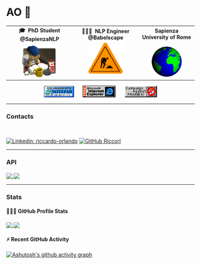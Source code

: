 
# AO 👋

<!-- - 🎓 &nbsp;**PhD Student** @SapienzaNLP
- 👨🏻‍💻 &nbsp;**NLP Engineer** @Babelscape
- 🌍 &nbsp;Sapienza University of Rome -->

<!-- Social -->
<div align="center">
<table width="100%">
<tr>

<td align="center">
<strong>🎓 &nbsp;PhD Student @SapienzaNLP</strong>
<br />

<img height="95" alt="Book" src="assets/study3.gif"> 
</a>
</td>

<td align="center">
<strong>👨🏻‍💻 &nbsp;NLP Engineer @Babelscape</strong>
<br />

<img height="95" alt="Music" src="assets/at_work.gif"> 
</a>
</td>

<td align="center">
<strong>Sapienza University of Rome</strong>
<br />
<br />

<img alt="Globe" height="80" src="assets/world_03.gif?raw=true">
</a>
</td>

</tr>
</table>
</div>

<p align=center>
<img src="assets/notepad.gif" alt="Site created with Notepad" height="30" />
<!-- "margin-right: whatever;" -->
<span>&nbsp;&nbsp;&nbsp;&nbsp;</span>  
<img src="assets/ie_logo.gif" alt="Microsoft Internet Explorer" />
<span>&nbsp;&nbsp;&nbsp;&nbsp;</span>  
<img src="assets/noframes.gif" alt="Microsoft Internet Explorer" />
</p>

<hr>

### Contacts

<br>

[![Linkedin: riccardo-orlando](https://img.shields.io/badge/-Riccardo-blue?style=flat-square&logo=Linkedin&logoColor=white&link=https://www.linkedin.com/in/riccardo-orlando)](https://www.linkedin.com/in/riccardo-orlando/)
[![GitHub Riccorl](https://img.shields.io/github/followers/riccorl?label=follow&style=social)](https://github.com/Riccorl)

<hr>

### API

<p align=left>
<a href="https://github.com/Riccorl/transformer-embedder">
  <img align="center" src="https://github-readme-stats.vercel.app/api/pin/?username=Riccorl&repo=transformer-embedder&theme=shades-of-purple&hide_border=true" />
</a>
<a href="https://github.com/Riccorl/ner-serve">
  <img align="center" src="https://github-readme-stats.vercel.app/api/pin/?username=Riccorl&repo=ner-serve&theme=shades-of-purple&hide_border=true" />
</a> 
</p>

<hr>

### Stats

#### 👨🏻‍💻 GitHub Profile Stats

<p align=left>
<a href="https://github.com/anuraghazra/github-readme-stats">
  <img align="center" src="https://github-readme-stats.vercel.app/api?username=Riccorl&show_icons=true&theme=tokyonight&line_height=33&hide_border=true" />
</a>
<a href="https://github.com/anuraghazra/convoychat">
  <img align="center" src="https://github-readme-stats.vercel.app/api/top-langs/?username=Riccorl&theme=tokyonight&langs_count=4&hide=perl,TeX,jsonnet,autohotkey&hide_border=true" />
</a>
</p>

#### ⚡️ Recent GitHub Activity

[![Ashutosh's github activity graph](https://activity-graph.herokuapp.com/graph?username=riccorl&theme=github&hide_border=true)](https://github.com/Riccorl)

<!--

[![Riccorl's github stats](https://github-readme-stats.vercel.app/api?username=Riccorl&show_icons=tru&ebg_color=30,e96443,904e95&title_color=fff&text_color=fff)](https://github.com/anuraghazra/github-readme-stats)
[![Top Langs](https://github-readme-stats.vercel.app/api/top-langs/?username=Riccorl&layout=compact&bg_color=30,e96443,904e95&title_color=fff&text_color=fff)](https://github.com/anuraghazra/github-readme-stats)

[![Readme Card](https://github-readme-stats.vercel.app/api/pin/?username=anuraghazra&repo=github-readme-stats)](https://github.com/anuraghazra/github-readme-stats)

<img align='right' src="https://github-readme-stats.vercel.app/api?username=Riccorl&show_icons=true&hide_rank=true&hide_border=true">

<a href="https://github.com/Riccorl/Super-SloMo-tf2">
  <img align="left" src="https://github-readme-stats.vercel.app/api/pin/?username=Riccorl&repo=Super-SloMo-tf2" />
</a>

<p align="center">
  <img src="https://media.giphy.com/media/TIejJSkHLZh4s/giphy.gif" width="200" height="200">
</p>
**Riccorl/Riccorl** is a ✨ _special_ ✨ repository because its `README.md` (this file) appears on your GitHub profile.

Here are some ideas to get you started:

- 🔭 I’m currently working on ...
- 🌱 I’m currently learning ...
- 👯 I’m looking to collaborate on ...
- 🤔 I’m looking for help with ...
- 💬 Ask me about ...
- 📫 How to reach me: ...
- 😄 Pronouns: ...
- ⚡ Fun fact: ...
-->
